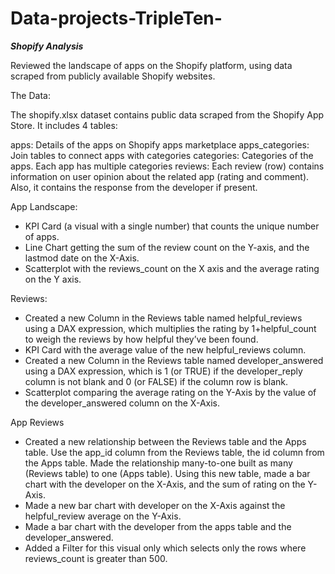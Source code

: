 # Data-projects-TripleTen-

***Shopify Analysis***

Reviewed the landscape of apps on the Shopify platform, using data scraped from publicly available Shopify websites. 

The Data:

The shopify.xlsx dataset contains public data scraped from the Shopify App Store. It includes 4 tables:

apps: Details of the apps on Shopify apps marketplace
apps_categories: Join tables to connect apps with categories
categories: Categories of the apps. Each app has multiple categories
reviews: Each review (row) contains information on user opinion about the related app (rating and comment). Also, it contains the response from the developer if present.

App Landscape:

- KPI Card (a visual with a single number) that counts the unique number of apps.
- Line Chart getting the sum of the review count on the Y-axis, and the lastmod date on the X-Axis.
- Scatterplot with the reviews_count on the X axis and the average rating on the Y axis.

Reviews:

- Created a new Column in the Reviews table named helpful_reviews using a DAX expression, which multiplies the rating by 1+helpful_count to       weigh the reviews by how helpful they’ve been found.
- KPI Card with the average value of the new helpful_reviews column.
- Created a new Column in the Reviews table named developer_answered using a DAX expression, which is 1 (or TRUE) if the developer_reply column is not blank and 0 (or FALSE) if the column row is blank. 
- Scatterplot comparing the average rating on the Y-Axis by the value of the developer_answered column on the X-Axis.

App Reviews

- Created a new relationship between the Reviews table and the Apps table. Use the app_id column from the Reviews table, the id column from the Apps table.  Made the relationship many-to-one built as many (Reviews table) to one (Apps table). Using this new table, made a bar chart with the developer on the X-Axis, and the sum of rating on the Y-Axis.
- Made a new bar chart with developer on the X-Axis against the helpful_review average on the Y-Axis.
- Made a bar chart with the developer from the apps table and the developer_answered.
- Added a Filter for this visual only which selects only the rows where reviews_count is greater than 500.
